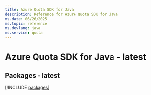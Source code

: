 ```yaml
---
title: Azure Quota SDK for Java
description: Reference for Azure Quota SDK for Java
ms.date: 06/26/2025
ms.topic: reference
ms.devlang: java
ms.service: quota
---
```

# Azure Quota SDK for Java - latest
## Packages - latest
[!INCLUDE [packages](quota-index.md)]